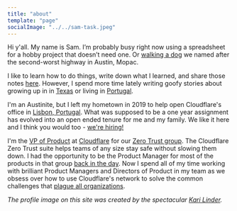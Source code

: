 ```yaml
---
title: "about"
template: "page"
socialImage: "../../sam-task.jpeg"
---
```


Hi y'all. My name is Sam. I’m probably busy right now using a spreadsheet for a hobby project that doesn’t need one. Or [walking a dog](https://blog.samrhea.com/posts/2022/a-serra-and-new-friends) we named after the second-worst highway in Austin, Mopac.

I like to learn how to do things, write down what I learned, and share those notes [here](https://blog.samrhea.com/category/walkthrough/). However, I spend more time lately writing goofy stories about growing up in in [Texas](https://blog.samrhea.com/tag/texas) or living in [Portugal](https://blog.samrhea.com/tag/portugal).

I'm an Austinite, but I left my hometown in 2019 to help open Cloudflare's office in [Lisbon, Portugal](https://blog.samrhea.com/posts/2020/one-year-lisbon). What was supposed to be a one year assignment has evolved into an open ended tenure for me and my family. We like it here and I think you would too - [we're hiring!](https://www.cloudflare.com/careers/jobs/?location=Lisbon%2C+Portugal)

I'm the [VP of Product](https://blog.samrhea.com/pages/at-cloudflare) at [Cloudflare](https://www.cloudflare.com/) for our [Zero Trust group](https://www.cloudflare.com/products/zero-trust/). The Cloudflare Zero Trust suite helps teams of any size stay safe without slowing them down. I had the opportunity to be the Product Manager for most of the products in that group [back in the day](https://blog.samrhea.com/pages/at-cloudflare#-previously). Now I spend all of my time working with brilliant Product Managers and Directors of Product in my team as we obsess over how to use Cloudflare's network to solve the common challenges that [plague all organizations](https://blog.cloudflare.com/cloudflare-zero-trust-for-galileo-and-athenian/).

*The profile image on this site was created by the spectacular [Kari Linder](https://twitter.com/kkblinder?s=20).*